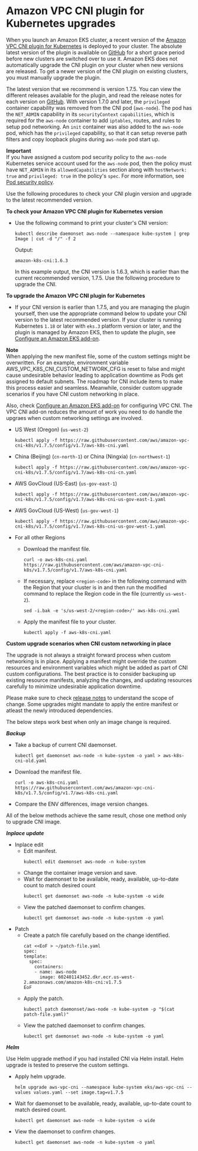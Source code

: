 # Amazon VPC CNI plugin for Kubernetes upgrades<a name="cni-upgrades"></a>

When you launch an Amazon EKS cluster, a recent version of the [Amazon VPC CNI plugin for Kubernetes](https://github.com/aws/amazon-vpc-cni-k8s) is deployed to your cluster\. The absolute latest version of the plugin is available on [GitHub](https://github.com/aws/amazon-vpc-cni-k8s/releases) for a short grace period before new clusters are switched over to use it\. Amazon EKS does not automatically upgrade the CNI plugin on your cluster when new versions are released\. To get a newer version of the CNI plugin on existing clusters, you must manually upgrade the plugin\.

The latest version that we recommend is version 1\.7\.5\. You can view the different releases available for the plugin, and read the release notes for each version on [GitHub](https://github.com/aws/amazon-vpc-cni-k8s/releases)\. With version 1\.7\.0 and later, the `privileged` container capability was removed from the CNI pod \(`aws-node`\)\. The pod has the `NET_ADMIN` capability in its `securityContext` `capabilities`, which is required for the `aws-node` container to add `iptables`, routes, and rules to setup pod networking\. An `init` container was also added to the `aws-node` pod, which has the `privileged` capability, so that it can setup reverse path filters and copy loopback plugins during `aws-node` pod start up\. 

**Important**  
If you have assigned a custom pod security policy to the `aws-node` Kubernetes service account used for the `aws-node` pod, then the policy must have `NET_ADMIN` in its `allowedCapabilities` section along with `hostNetwork: true` and `privileged: true` in the policy's `spec`\. For more information, see [Pod security policy](pod-security-policy.md)\.

Use the following procedures to check your CNI plugin version and upgrade to the latest recommended version\.

**To check your Amazon VPC CNI plugin for Kubernetes version**
+ Use the following command to print your cluster's CNI version:

  ```
  kubectl describe daemonset aws-node --namespace kube-system | grep Image | cut -d "/" -f 2
  ```

  Output:

  ```
  amazon-k8s-cni:1.6.3
  ```

  In this example output, the CNI version is 1\.6\.3, which is earlier than the current recommended version, 1\.7\.5\. Use the following procedure to upgrade the CNI\.

**To upgrade the Amazon VPC CNI plugin for Kubernetes**
+ If your CNI version is earlier than 1\.7\.5, and you are managing the plugin yourself, then use the appropriate command below to update your CNI version to the latest recommended version\. If your cluster is running Kubernetes `1.18` or later with `eks.3` platform version or later, and the plugin is managed by Amazon EKS, then to update the plugin, see [Configure an Amazon EKS add\-on](update-cluster.md#update-cluster-add-ons)\.

**Note**  
When applying the new manifest file, some of the custom settings might be overwritten\. For an example, environment variable AWS_VPC_K8S_CNI_CUSTOM_NETWORK_CFG is reset to false and might cause undesirable behavior leading to application downtime as Pods get assigned to default subnets\. The roadmap for CNI include items to make this process easier and seamless. Meanwhile, consider custom upgrade scenarios if you have CNI custom networking in place\. 

Also, check [Configure an Amazon EKS add\-on](update-cluster.md#update-cluster-add-ons) for configuring VPC CNI. The VPC CNI add-on reduces the amount of work you need to do handle the upgraes when custom networking settings are involved.

  + US West \(Oregon\) \(`us-west-2`\)

    ```
    kubectl apply -f https://raw.githubusercontent.com/aws/amazon-vpc-cni-k8s/v1.7.5/config/v1.7/aws-k8s-cni.yaml
    ```
  + China \(Beijing\) \(`cn-north-1`\) or China \(Ningxia\) \(`cn-northwest-1`\)

    ```
    kubectl apply -f https://raw.githubusercontent.com/aws/amazon-vpc-cni-k8s/v1.7.5/config/v1.7/aws-k8s-cni-cn.yaml
    ```
  + AWS GovCloud \(US\-East\) \(`us-gov-east-1`\)

    ```
    kubectl apply -f https://raw.githubusercontent.com/aws/amazon-vpc-cni-k8s/v1.7.5/config/v1.7/aws-k8s-cni-us-gov-east-1.yaml
    ```
  + AWS GovCloud \(US\-West\) \(`us-gov-west-1`\)

    ```
    kubectl apply -f https://raw.githubusercontent.com/aws/amazon-vpc-cni-k8s/v1.7.5/config/v1.7/aws-k8s-cni-us-gov-west-1.yaml
    ```
  + For all other Regions
    + Download the manifest file\.

      ```
      curl -o aws-k8s-cni.yaml https://raw.githubusercontent.com/aws/amazon-vpc-cni-k8s/v1.7.5/config/v1.7/aws-k8s-cni.yaml
      ```
    + If necessary, replace `<region-code>` in the following command with the Region that your cluster is in and then run the modified command to replace the Region code in the file \(currently `us-west-2`\)\.

      ```
      sed -i.bak -e 's/us-west-2/<region-code>/' aws-k8s-cni.yaml
      ```
    + Apply the manifest file to your cluster\.

      ```
      kubectl apply -f aws-k8s-cni.yaml
      ```
**Custom upgrade scenarios when CNI custom networking in place**

The upgrade is not always a straight forward process when custom networking is in place\. Applying a manifest might override the custom resources and environment variables which might be added as part of CNI custom configurations\. The best practice is to consider backuping up existing resource manifests, analyzing the changes, and updating resources carefully to minimize undesirable application downtime\. 

Please make sure to check [release notes](
https://github.com/aws/amazon-vpc-cni-k8s/releases) to understand the scope of change. Some upgrades might mandate to apply the entire manifest or atleast the newly introduced dependencies.

The below steps work best when only an image change is required.

***Backup***
  + Take a backup of current CNI daemonset\.

    ```
    kubectl get daemonset aws-node -n kube-system -o yaml > aws-k8s-cni-old.yaml
    ```
  + Download the manifest file\.

    ```
    curl -o aws-k8s-cni.yaml https://raw.githubusercontent.com/aws/amazon-vpc-cni-k8s/v1.7.5/config/v1.7/aws-k8s-cni.yaml
    ``` 
  + Compare the ENV differences, image version changes\.

All of the below methods achieve the same result, chose one method only to upgrade CNI image.

***Inplace update***
  + Inplace edit
    + Edit manifest\.
      ```
      kubectl edit daemonset aws-node -n kube-system 
      ```
    + Change the container image version and save\.
    + Wait for daemonset to be available, ready, available, up-to-date count to match desired count
      ```
      kubectl get daemonset aws-node -n kube-system -o wide
      ```
    + View the patched daemonset to confirm changes\.
      ```
      kubectl get daemonset aws-node -n kube-system -o yaml
      ``` 
  + Patch
    + Create a patch file carefully based on the change identified\.
      ```
      cat <<EoF > ~/patch-file.yaml
      spec:
      template:
        spec:
          containers:
          - name: aws-node
            image: 602401143452.dkr.ecr.us-west-2.amazonaws.com/amazon-k8s-cni:v1.7.5
      EoF
      ``` 
    + Apply the patch\.
      ```
      kubectl patch daemonset/aws-node -n kube-system -p "$(cat patch-file.yaml)"
      ```
    + View the patched daemonset to confirm changes\.
      ```
      kubectl get daemonset aws-node -n kube-system -o yaml
      ```

***Helm***

Use Helm upgrade method if you had installed CNI via Helm install. Helm upgrade is tested to preserve the custom settings. 
  + Apply helm upgrade\.
    ```
    helm upgrade aws-vpc-cni --namespace kube-system eks/aws-vpc-cni --values values.yaml --set image.tag=v1.7.5
    ```
  + Wait for daemonset to be available, ready, available, up-to-date count to match desired count\.
    ```
    kubectl get daemonset aws-node -n kube-system -o wide
    ```
  + View the daemonset to confirm changes\.
    ```
    kubectl get daemonset aws-node -n kube-system -o yaml
    ```
